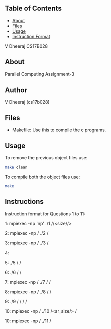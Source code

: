 
## Table of Contents

* [About](#about)
* [Files](#files)
* [Usage](#usage)
* [Instruction Format](#Instructions)

V Dheeraj
CS17B028

## About
Parallel Computing Assignment-3

## Author
V Dheeraj (cs17b028)

## Files
* Makefile: Use this to compile the c programs. 

## Usage
To remove the previous object files use:
```sh
make clean
```

To compile both the object files use:
```sh
make
```

## Instructions
Instruction format for Questions 1 to 11:

1: mpiexec -np 'np' ./1 //<size//>

2: mpiexec -np /<np/> ./2 /<size/>

3: mpiexec -np /<np/> ./3 /<size/>

4: 

5: ./5 /<nt/> /<size/>

6: ./6 /<threads/> /<size/>

7:  mpiexec -np /<np/> ./7 /<threads/> /<size/>

8: mpiexec -np /<np/> ./8 /<threads/> /<size/>

9: ./9 /<threads/> /<m/> /<n/> /<p/>

10: mpiexec -np /<np/> ./10 /<ar_size/> /<iterations/>

10: mpiexec -np /<np/> ./11 /<threads/>